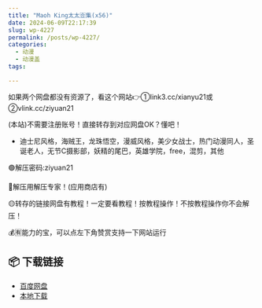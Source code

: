 ```yaml
---
title: "Maoh King太太🈴集(x56)"
date: 2024-06-09T22:17:39
slug: wp-4227
permalink: /posts/wp-4227/
categories:
  - 动漫
  - 动漫盖
tags:

---
```


如果两个网盘都没有资源了，看这个网站👉①link3.cc/xianyu21或②vlink.cc/ziyuan21

(本站)不需要注册账号！直接转存到对应网盘OK？懂吧！

*   迪士尼风格，海贼王，龙珠悟空，漫威风格，美少女战士，热门动漫同人，圣诞老人，无节C摄影部，妖精的尾巴，英雄学院，free，混剪，其他

🟢解压密码:ziyuan21

🔵解压用解压专家！(应用商店有)

🟡转存的链接网盘有教程！一定要看教程！按教程操作！不按教程操作你不会解压！

💰🈶能力的宝，可以点左下角赞赏支持一下网站运行

## 📦 下载链接
- [百度网盘](https://blziyuan21.com/pay-download/4227?key=1d3770211d&down_id=0)
- [本地下载](https://blziyuan21.com/pay-download/4227?key=1d3770211d&down_id=1)

